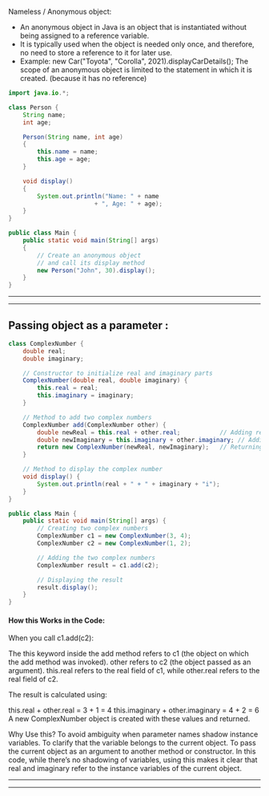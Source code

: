 
Nameless / Anonymous object: 
- An anonymous object in Java is an object that is instantiated without being assigned to a reference variable. 
- It is typically used when the object is needed only once, and therefore, no need to store a reference to it for later use. 
- Example: new Car("Toyota", "Corolla", 2021).displayCarDetails(); The scope of an anonymous object is limited to the statement in which it is created. (because it has no reference)

```Java
import java.io.*; 

class Person { 
	String name; 
	int age; 

	Person(String name, int age) 
	{ 
		this.name = name; 
		this.age = age; 
	} 

	void display() 
	{ 
		System.out.println("Name: " + name 
						+ ", Age: " + age); 
	} 
} 

public class Main { 
	public static void main(String[] args) 
	{ 
		// Create an anonymous object 
		// and call its display method 
		new Person("John", 30).display(); 
	} 
}
```


<hr><hr>

## Passing object as a parameter : 

```Java
class ComplexNumber {
    double real;
    double imaginary;

    // Constructor to initialize real and imaginary parts
    ComplexNumber(double real, double imaginary) {
        this.real = real;
        this.imaginary = imaginary;
    }

    // Method to add two complex numbers
    ComplexNumber add(ComplexNumber other) {
        double newReal = this.real + other.real;           // Adding real parts
        double newImaginary = this.imaginary + other.imaginary; // Adding imaginary parts
        return new ComplexNumber(newReal, newImaginary);   // Returning the result as a new ComplexNumber object
    }

    // Method to display the complex number
    void display() {
        System.out.println(real + " + " + imaginary + "i");
    }
}

public class Main {
    public static void main(String[] args) {
        // Creating two complex numbers
        ComplexNumber c1 = new ComplexNumber(3, 4);
        ComplexNumber c2 = new ComplexNumber(1, 2);

        // Adding the two complex numbers
        ComplexNumber result = c1.add(c2);

        // Displaying the result
        result.display();
    }
}
```

#### How this Works in the Code:
When you call c1.add(c2):

The this keyword inside the add method refers to c1 (the object on which the add method was invoked).
other refers to c2 (the object passed as an argument).
this.real refers to the real field of c1, while other.real refers to the real field of c2.

The result is calculated using:

this.real + other.real = 3 + 1 = 4
this.imaginary + other.imaginary = 4 + 2 = 6
A new ComplexNumber object is created with these values and returned.

Why Use this?
To avoid ambiguity when parameter names shadow instance variables.
To clarify that the variable belongs to the current object.
To pass the current object as an argument to another method or constructor.
In this code, while there’s no shadowing of variables, using this makes it clear that real and imaginary refer to the instance variables of the current object.

<hr><hr>


